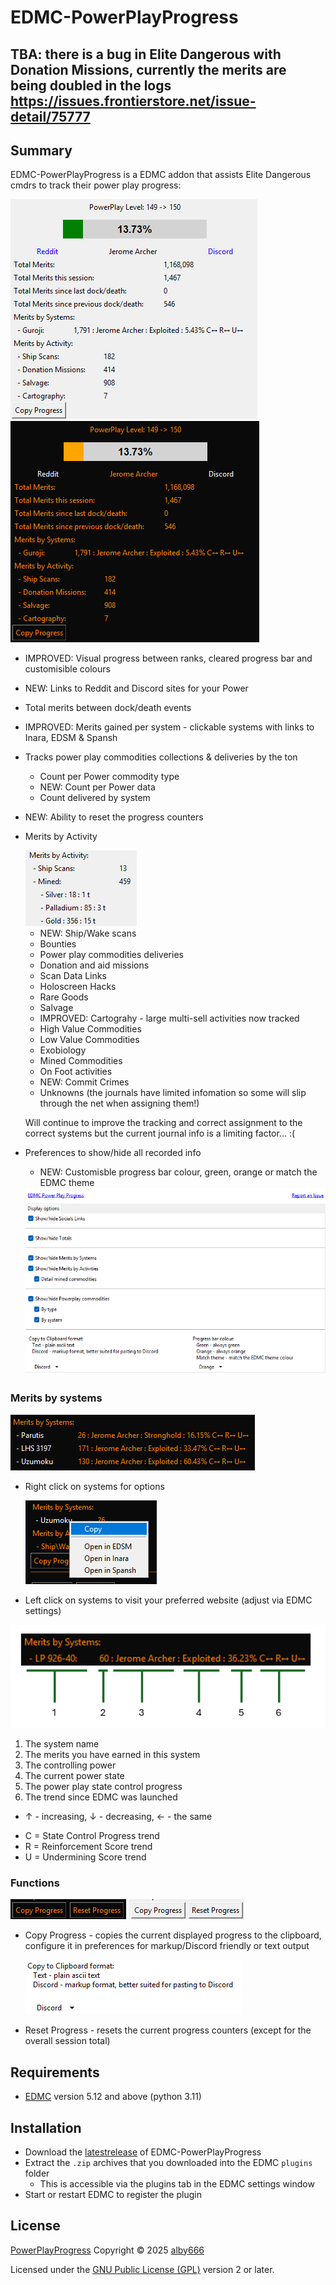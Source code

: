 # EDMC-PowerPlayProgress

## TBA: there is a bug in Elite Dangerous with Donation Missions, currently the merits are being doubled in the logs https://issues.frontierstore.net/issue-detail/75777

## Summary

EDMC-PowerPlayProgress is a EDMC addon that assists Elite Dangerous cmdrs to track their power play progress:

<img src="screen_shot.png"> <img src="screen_shot_dark.png">

* IMPROVED: Visual progress between ranks, cleared progress bar and customisible colours
* NEW: Links to Reddit and Discord sites for your Power
* Total merits between dock/death events 
* IMPROVED: Merits gained per system - clickable systems with links to Inara, EDSM & Spansh
* Tracks power play commodities collections & deliveries by the ton 
  * Count per Power commodity type
  * NEW: Count per Power data
  * Count delivered by system
* NEW: Ability to reset the progress counters
* Merits by Activity

    <img src="screen_shot_by_activities.png">

  * NEW: Ship/Wake scans
  * Bounties
  * Power play commodities deliveries
  * Donation and aid missions
  * Scan Data Links
  * Holoscreen Hacks
  * Rare Goods
  * Salvage
  * IMPROVED: Cartograhy - large multi-sell activities now tracked
  * High Value Commodities
  * Low Value Commodities
  * Exobiology
  * Mined Commodities
  * On Foot activities
  * NEW: Commit Crimes
  * Unknowns (the journals have limited infomation so some will slip through the net when assigning them!)

  Will continue to improve the tracking and correct assignment to the correct systems but the current journal info is a limiting factor... :(

* Preferences to show/hide all recorded info
  * NEW: Customisble progress bar colour, green, orange or match the EDMC theme

  <img src="screen_shot_preferences.png" width="500" height="300">

### Merits by systems
  <img src="screen_shot_by_systems.png">

  * Right click on systems for options
  
    <img src="screen_shot_systems_menu_dark.png">

  * Left click on systems to visit your preferred website (adjust via EDMC settings) 

  <img src="merits_menu_help.png">

1. The system name
2. The merits you have earned in this system
3. The controlling power
4. The current power state
5. The power play state control progress
6. The trend since EDMC was launched
  - ↑ - increasing, ↓ - decreasing, ← - the same
  * C = State Control Progress trend
  * R = Reinforcement Score trend
  * U = Undermining Score trend

### Functions

<img src="screen_shot_buttons_dark.png"> <img src="screen_shot_buttons_light.png">

* Copy Progress - copies the current displayed progress to the clipboard, configure it in preferences for markup/Discord friendly or text output

  <img src="screen_shot_clipboard_prefs.png">

* Reset Progress - resets the current progress counters (except for the overall session total)

## Requirements
* [EDMC] version 5.12 and above (python 3.11)

## Installation

* Download the [latestrelease] of EDMC-PowerPlayProgress
* Extract the `.zip` archives that you downloaded into the EDMC `plugins` folder
  * This is accessible via the plugins tab in the EDMC settings window
* Start or restart EDMC to register the plugin

## License

[PowerPlayProgress] Copyright © 2025 [alby666]

Licensed under the [GNU Public License (GPL)][GPLv2] version 2 or later.

[EDMC]: https://github.com/EDCD/EDMarketConnector/wiki
[PowerPlayProgress]: https://github.com/alby666/EDMC-PowerPlayProgress
[latestrelease]: https://github.com/alby666/EDMC-PowerPlayProgress/releases/latest
[GPLv2]: http://www.gnu.org/licenses/gpl-2.0.html
[alby666]: https://github.com/alby666

